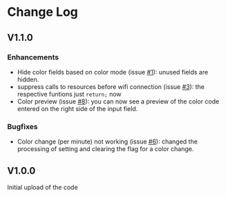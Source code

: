 # Change Log

## V1.1.0

### Enhancements

* Hide color fields based on color mode (issue [#1](https://github.com/CaptSnus/ShelfEdgeClock/issues/1)): unused fields are hidden.
* suppress calls to resources before wifi connection (issue [#3](https://github.com/CaptSnus/ShelfEdgeClock/issues/3)): the respective funtions just `return;` now
* Color preview (issue [#8](https://github.com/CaptSnus/ShelfEdgeClock/issues/8)): you can now see a preview of the color code entered on the right side of the input field.

### Bugfixes

* Color change (per minute) not working (issue [#6](https://github.com/CaptSnus/ShelfEdgeClock/issues/6)): changed the processing of setting and clearing the flag for a color change.

## V1.0.0

Initial upload of the code
